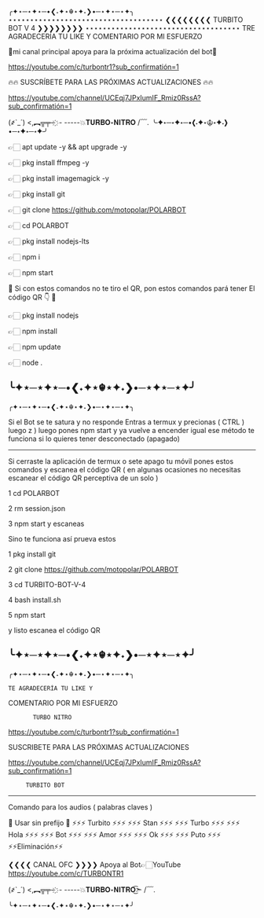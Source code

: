 ╭✦⋆─⋆✦⋆─•❮˖✦⋆☬⋆✦˖❯•─⋆✦⋆─⋆✦╮
 ⋆⋆⋆⋆⋆⋆⋆⋆⋆⋆⋆⋆⋆⋆⋆⋆⋆⋆⋆⋆⋆⋆⋆⋆⋆⋆⋆⋆⋆⋆⋆⋆⋆⋆⋆⋆
 ❮❮❮❮❮❮❮❮ TURBITO BOT V 4 ❯❯❯❯❯❯❯❯
 ⋆⋆⋆⋆⋆⋆⋆⋆⋆⋆⋆⋆⋆⋆⋆⋆⋆⋆⋆⋆⋆⋆⋆⋆⋆⋆⋆⋆⋆⋆⋆⋆⋆⋆⋆⋆
     TRE AGRADECERÍA TU LIKE Y
  COMENTARIO POR MI ESFUERZO

 📝mi canal principal apoya para la
  próxima actualización del bot📝
 
 https://youtube.com/c/turbontr1?sub_confirmatión=1

 🔥🔥 SUSCRÍBETE PARA LAS
  PRÓXIMAS ACTUALIZACIONES 🔥🔥

 https://youtube.com/channel/UCEqj7JPxIumIF_Rmiz0RssA?sub_confirmatión=1


 (҂`_´)
<,︻╦╤─ ҉ - -----💥𝐓𝐔𝐑𝐁𝐎⋆𝐍𝐈𝐓𝐑𝐎
 /﹋\.
╰✦⋆─⋆✦⋆─•❮˖✦⋆☬⋆✦˖❯•─⋆✦⋆─⋆✦╯
 
👉🏻 apt update -y && apt upgrade -y

👉🏻 pkg install ffmpeg -y

👉🏻 pkg install imagemagick -y

👉🏻 pkg install git

👉🏻 git clone https://github.com/motopolar/POLARBOT

👉🏻 cd POLARBOT

👉🏻 pkg install nodejs-lts

👉🏻 npm i

👉🏻 npm start

📝 Si con estos comandos no te tiro el
QR, pon estos comandos pará tener
El código QR 👇 📝

👉🏻 pkg install nodejs

👉🏻 npm install

👉🏻 npm update

👉🏻 node .


╰✦⋆─⋆✦⋆─•❮˖✦⋆☬⋆✦˖❯•─⋆✦⋆─⋆✦╯
--------------------------------
╭✦⋆─⋆✦⋆─•❮˖✦⋆☬⋆✦˖❯•─⋆✦⋆─⋆✦╮


Si el Bot se te satura y no responde
Entras a termux y precionas 
( CTRL ) luego z ) luego pones 
npm start y ya vuelve a encender
igual ese método te funciona si lo 
quieres tener desconectado (apagado)

--------------------------------

Si cerraste la aplicación de termux o
 sete apago tu móvil pones estos 
 comandos y escanea el código QR
( en algunas ocasiones no necesitas 
escanear el código QR perceptiva de
un solo )


1 cd POLARBOT

2 rm session.json

3 npm start y escaneas 



Sino te funciona así prueva estos


1 pkg install git

2 git clone https://github.com/motopolar/POLARBOT

3 cd TURBITO-BOT-V-4

4 bash install.sh

5 npm start

y listo escanea el código QR

╰✦⋆─⋆✦⋆─•❮˖✦⋆☬⋆✦˖❯•─⋆✦⋆─⋆✦╯
--------------------------------
╭✦⋆─⋆✦⋆─•❮˖✦⋆☬⋆✦˖❯•─⋆✦⋆─⋆✦╮

    TE AGRADECERÍA TU LIKE Y
 COMENTARIO POR MI ESFUERZO 
           
           TURBO NITRO 

https://youtube.com/c/turbontr1?sub_confirmatión=1

  SUSCRIBETE PARA LAS PRÓXIMAS
       ACTUALIZACIONES

https://youtube.com/channel/UCEqj7JPxIumIF_Rmiz0RssA?sub_confirmatión=1

         TURBITO BOT
---------------------------------

Comando para los audios 
( palabras claves )      


 🌟 Usar sin prefijo 🌟
⚡⚡⚡ Turbito ⚡⚡⚡
 ⚡⚡⚡ Stan ⚡⚡⚡
⚡⚡⚡ Turbo ⚡⚡⚡
⚡⚡⚡ Hola ⚡⚡⚡
 ⚡⚡⚡ Bot ⚡⚡⚡
⚡⚡⚡ Amor ⚡⚡⚡
 ⚡⚡⚡ Ok ⚡⚡⚡
 ⚡⚡⚡ Puto ⚡⚡⚡
 ⚡⚡Eliminación⚡⚡


 ❮❮❮❮ CANAL OFC ❯❯❯❯
Apoya al Bot👉🏻YouTube
 https://youtube.com/c/TURBONTR1


(҂`_´)
<,︻╦╤─ ҉ - -----💥𝐓𝐔𝐑𝐁𝐎⋆𝐍𝐈𝐓𝐑𝐎͜͡➣
/﹋\.

╰✦⋆─⋆✦⋆─•❮˖✦⋆☬⋆✦˖❯•─⋆✦⋆─⋆✦╯
